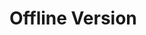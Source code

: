 # Offline Version

<figure><img src="https://1734807472-files.gitbook.io/~/files/v0/b/gitbook-x-prod.appspot.com/o/spaces%2FpZcqM4Fiw6bW4Zvc28S3%2Fuploads%2FtObOLrVrYX0cwFGvyimI%2FNEW%20ZELF%20NAME%20-%20OFFLINE.jpg?alt=media&#x26;token=b732b0ab-37e1-4dd1-a127-505bf1c2fccd" alt=""><figcaption></figcaption></figure>
